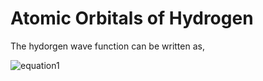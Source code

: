 # Atomic Orbitals of Hydrogen
The hydorgen wave function can be written as,

![equation1](https://latex.codecogs.com/gif.latex?\phi_{n,l,m}&space;=&space;Y_{l,m}(\theta,\phi)e^{-r/na_{1}\frac{r}{a_{1}}^{l})
